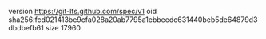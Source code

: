 version https://git-lfs.github.com/spec/v1
oid sha256:fcd021413be9cfa028a20ab7795a1ebbeedc631440beb5de64879d3dbdbefb61
size 17960
